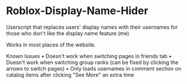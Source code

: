 # Roblox-Display-Name-Hider
Userscript that replaces users' display names with their usernames for those who don't like the display name feature (me)

Works in most places of the website.

  Known Issues
• Doesn't work when switching pages in friends tab
• Doesn't work when switching group ranks (can be fixed by clicking the arrows to switch pages)
• Only loads usernames in comment section on catalog items after clicking "See More" an extra time
